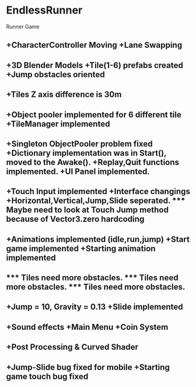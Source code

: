 # EndlessRunner
Runner Game

+CharacterController Moving
+Lane Swapping
-----
+3D Blender Models
+Tile(1-6) prefabs created
+Jump obstacles oriented
-----
+Tiles Z axis difference is 30m
-----
+Object pooler implemented for 6 different tile
+TileManager implemented
-----
+Singleton ObjectPooler problem fixed
+Dictionary implementation was in Start(), moved to the Awake().
+Replay,Quit functions implemented.
+UI Panel implemented.
-----
+Touch Input implemented
+Interface changings
+Horizontal,Vertical,Jump,Slide seperated.
*** Maybe need to look at Touch Jump method because of Vector3.zero hardcoding
-----
+Animations implemented (idle,run,jump)
+Start game implemented
+Starting animation implemented
-----
*** Tiles need more obstacles.
*** Tiles need more obstacles.
*** Tiles need more obstacles.
-----
+Jump = 10, Gravity = 0.13
+Slide implemented
-----
+Sound effects
+Main Menu
+Coin System
-----
+Post Processing & Curved Shader
-----
+Jump-Slide bug fixed for mobile
+Starting game touch bug fixed
-----